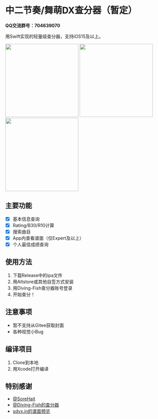 # 中二节奏/舞萌DX查分器（暂定）
**QQ交流群号：704639070**

用Swift实现的轻量级查分器，支持iOS15及以上。

<p>
<img src="https://raw.githubusercontent.com/Louiswu2011/chafenqi/main/Screenshot/homeScreen.png" width="230">
<img src="https://raw.githubusercontent.com/Louiswu2011/chafenqi/main/Screenshot/detailScreen.png" width="230">
<img src="https://raw.githubusercontent.com/Louiswu2011/chafenqi/main/Screenshot/songListScreen.png" width="230">
  </p>

## 主要功能
- [x] 基本信息查询
- [x] Rating/B30/R10计算
- [x] 搜索曲目
- [x] App内查看谱面（仅Expert及以上）
- [x] 个人最佳成绩查询
## 使用方法
1. 下载Release中的ipa文件
2. 用Altstore或其他自签方式安装
3. 用Diving-Fish查分器账号登录
4. 开始查分！
## 注意事项
- 暂不支持从Gitee获取封面
- 各种视觉小Bug
## 编译项目
1. Clone到本地
2. 用Xcode打开编译
## 特别感谢
- [@SoreHait](https://github.com/SoreHait)
- [@Diving-Fish的查分器](https://github.com/Diving-Fish/maimaidx-prober)
- [sdvx.in的谱面预览](https://sdvx.in)
